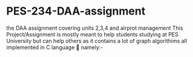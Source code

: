 # PES-234-DAA-assignment
the DAA assignment covering units 2,3,4 and airprot management
This Project/Assignment is mostly meant to help students studying at PES University  but can  help others as it contains a lot of graph algorithims
all implemented in C language 🦖 namely:-

